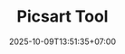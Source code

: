 ---
title: Picsart Tool
slug: 'picsart tool'
description: digunakan untuk upscaling / memperbesar gambar
image: "preview.avif"
stack: ['python', 'pyside6', 'requests']
category: Desktop
status: Produk
# demo: https://youtube.com/@YkywzCode
download: https://lynk.id/irfanykywz/rlo97nzy92og
# buy: https:google.com/ncr
# github: https://google.com
date: 2025-10-09T13:51:35+07:00
draft: false
# =============================
overview:
    - "Aplikasi ini digunakan untuk melakukan pembesaran gambar menggunakan service dari picsart secara gratis, dibuat untuk mempermudah pemrosesan dalam jumlah besar"
# =============================
feature:
    - name: "Upscale 2x"
      icon: 'ri-file-text-line'
      description: "memperbesar gambar 2x"
    - name: "Proses Sekaligus"
      icon: 'ri-file-text-line'
      description: "bisa memproses banyak gambar secara bergantian"
    - name: "Updater"
      icon: 'ri-file-text-line'
      description: "tersedia fitur updater jika sewaktu-waktu dibutuhkan"

changelog:
  - version: "1.0.0"
    date: "09 Oktober 2025"
    changes:
      - tag: "Fitur Baru"
        description: "rilis project"                
---